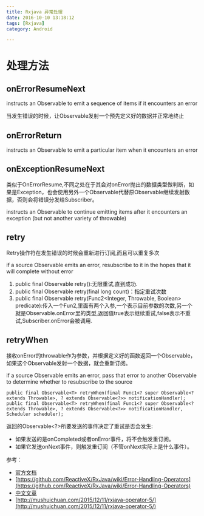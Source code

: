 ```yaml
---
title: Rxjava 异常处理
date: 2016-10-10 13:18:12
tags: [Rxjava]
category: Android

---
```



# 处理方法

## onErrorResumeNext

instructs an Observable to emit a sequence of items if it encounters an error

当发生错误的时候，让Observable发射一个预先定义好的数据并正常地终止

## onErrorReturn

instructs an Observable to emit a particular item when it encounters an error

## onExceptionResumeNext

类似于OnErrorResume,不同之处在于其会对onError抛出的数据类型做判断，如果是Exception，也会使用另外一个Observable代替原Observable继续发射数据，否则会将错误分发给Subscriber。

instructs an Observable to continue emitting items after it encounters an exception (but not another variety of throwable)

<!--more-->

## retry

Retry操作符在发生错误的时候会重新进行订阅,而且可以重复多次

if a source Observable emits an error, resubscribe to it in the hopes that it will complete without error

1. public final Observable<T> retry():无限重试,直到成功.
2. public final Observable<T> retry(final long count)：指定重试次数
3. public final Observable<T> retry(Func2<Integer, Throwable, Boolean> predicate):传入一个Fun2,里面有两个入参,一个表示目前参数的次数,另一个就是Observable.onError里的类型,返回值true表示继续重试,false表示不重试,Subscriber.onError会被调用.

## retryWhen

接收onError的throwable作为参数，并根据定义好的函数返回一个Observable，如果这个Observable发射一个数据，就会重新订阅。

if a source Observable emits an error, pass that error to another Observable to determine whether to resubscribe to the source

    public final Observable<T> retryWhen(final Func1<? super Observable<? extends Throwable>, ? extends Observable<?>> notificationHandler);
    public final Observable<T> retryWhen(final Func1<? super Observable<? extends Throwable>, ? extends Observable<?>> notificationHandler, Scheduler scheduler);

返回的Observable<?>所要发送的事件决定了重试是否会发生:

- 如果发送的是onCompleted或者onError事件，将不会触发重订阅。
- 如果它发送onNext事件，则触发重订阅（不管onNext实际上是什么事件）。







参考：

- [官方文档](http://reactivex.io/documentation/operators/catch.html)
- [https://github.com/ReactiveX/RxJava/wiki/Error-Handling-Operators](https://github.com/ReactiveX/RxJava/wiki/Error-Handling-Operators)
- [中文文章](http://www.jianshu.com/p/78030954745c)
- [http://mushuichuan.com/2015/12/11/rxjava-operator-5/](http://mushuichuan.com/2015/12/11/rxjava-operator-5/)
